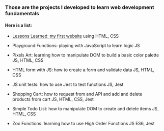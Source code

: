 ### Those are the projects I developed to learn web development fundamentals

#### Here is a list:
- [Lessons Learned: my first website](01_lessons_learned/) using HTML, CSS

- Playground Functions: playing with JavaScript to learn logic
JS

- Pixels Art: learning how to manipulate DOM to build a basic color palette
JS, HTML, CSS

- HTML form with JS: how to create a form and validate data
JS, HTML, CSS

- JS unit tests: how to use Jest to test functions
JS, Jest

- Shopping Cart: how to request from and API and add and delete products from cart
JS, HTML, CSS, Jest

- Simple Todo List: how to manipulate DOM to create and delete items
JS, HTML, CSS

- Zoo Functions: learning how to use High Order Functions
JS ES6, Jest
